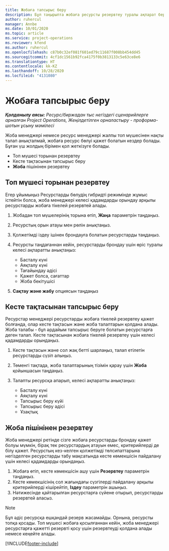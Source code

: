 ```yaml
---
title: Жобаға тапсырыс беру
description: Бұл тақырыпта жобаға ресурсты резервтеу туралы ақпарат берілген.
author: ruhercul
manager: Annbe
ms.date: 10/01/2020
ms.topic: article
ms.service: project-operations
ms.reviewer: kfend
ms.author: ruhercul
ms.openlocfilehash: c87b0c32ef081f601ed79c11687f008bb454dd45
ms.sourcegitcommit: 4cf1dc1561b92fca4175f0b3813133c5e63ce8e6
ms.translationtype: HT
ms.contentlocale: kk-KZ
ms.lasthandoff: 10/28/2020
ms.locfileid: "4131080"
---
```

# <a name="book-to-a-project"></a>Жобаға тапсырыс беру

_**Қолданылу аясы:** Ресурс/биржадан тыс негіздегі сценарийлерге арналған Project Operations, Жеңілдетілген орналастыру - проформа-шотын ұсыну мәмілесі_

Жоба менеджері немесе ресурс менеджері жалпы топ мүшесінен нақты талап анықталмай, жобаға ресурс бөлуі қажет болатын кездер болады. Бұған үш жолдың бірімен қол жеткізуге болады.

- Топ мүшесі торынан резервтеу
- Кесте тақтасынан тапсырыс беру
- **Жоба** пішінінен резервтеу

## <a name="book-from-the-team-member-grid"></a>Топ мүшесі торынан резервтеу

Егер ұйымыңыз Ресурстарды бөлудің гибридті режимінде жұмыс істейтін болса, жоба менеджері келесі қадамдарды орындау арқылы ресурстарды жобаға тікелей резервтей алады.

1. Жобадан топ мүшелерінің торына өтіп, **Жаңа** параметрін таңдаңыз.
2. Ресурстың орын атауы мен рөлін анықтаңыз.
3. Қолжетімді іздеу ішінен брондауға болатын ресурстарды таңдаңыз.
4. Ресурсты таңдағаннан кейін, ресурстарды брондау үшін өріс туралы келесі ақпаратты анықтаңыз:

    - Басталу күні
    - Аяқталу күні
    - Тағайындау әдісі
    - Қажет болса, сағаттар
    - Жоба бекітушісі

6. **Сақтау және жабу** опциясын таңдаңыз

## <a name="book-from-the-schedule-board"></a>Кесте тақтасынан тапсырыс беру

Ресурстар менеджері ресурстарды жобаға тікелей резервтеу қажет болғанда, олар кесте тақтасын және жоба талаптарын қолдана алады. Жоба талабы - бұл әрдайым тапсырыс беруге болатын ресурстарға деген талап. Кесте тақтасынан жобаға тікелей резервтеу үшін келесі қадамдарды орындаңыз.

1. Кесте тақтасын және сол жақ бетті шарлаңыз, талап етілетін ресурстарды сүзіп алыңыз.
2. Төменгі тақтада, жоба талаптарының тізімін қарау үшін **Жоба** қойыншасын таңдаңыз.
3. Талапты ресурсқа апарып, келесі ақпаратты анықтаңыз:

    - Басталу күні
    - Аяқталу күні
    - Тапсырыс беру күйі
    - Тапсырыс беру әдісі
    - Ұзақтық

## <a name="book-from-the-project-form"></a>Жоба пішінінен резервтеу

Жоба менеджері ретінде сізге жобаға ресурстарды брондау қажет болуы мүмкін, бірақ тек ресурстардың атауын емес, критерийлерді де білу қажет. Ресурстың кез-келген қолжетімді төлсипаттарына негізделген ресурстарды табу мақсатында кесте көмекшісін пайдалану үшін келесі қадамдарды орындаңыз. 

1. Жобаға өтіп, кесте көмекшісін ашу үшін **Резервтеу** параметрін таңдаңыз.
2. Кесте көмекшісінің сол жағындағы сүзгілерді пайдалану арқылы критерийлерді кішірейтіп, **Іздеу** параметрін ашыңыз.
3. Нәтижесінде қайтарылған ресурстарға сүйене отырып, ресурстарды резервтей аласыз.

> [!NOTE]
> Бұл әдіс ресурсқа ешқандай резерв жасамайды. Орнына, ресурсты топқа қосады. Топ мүшесі жобаға қосылғаннан кейін, жоба менеджері ресурстарға қажетті резервті қосу үшін резервтеуді қолдана алады немесе кеңейте алады.


[!INCLUDE[footer-include](../includes/footer-banner.md)]